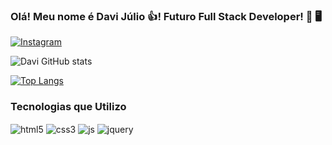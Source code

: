 
### Olá! Meu nome é Davi Júlio 👍! Futuro Full Stack Developer! 🖤 🖥️
 

[![Instagram](https://img.shields.io/badge/Instagram-E4405F?style=for-the-badge&logo=instagram&logoColor=white)](https://www.instagram.com/davijulio062/)

![Davi GitHub stats](https://github-readme-stats.vercel.app/api?username=Davi-Julio&show_icons=true&theme=dracula)

[![Top Langs](https://github-readme-stats.vercel.app/api/top-langs/?username=Davi-Julio&layout=donut)](https://github.com/Davi-Julio)

### Tecnologias que Utilizo

<div style ="display:inline_block"<br/>
   <img align= "center" alt="html5" src="https://img.shields.io/badge/HTML5-E34F26?style=for-the-badge&logo=html5&logoColor=white"</>
     <img align= "center" alt="css3" src="https://img.shields.io/badge/CSS3-1572B6?style=for-the-badge&logo=css3&logoColor=white"</>
     <img align= "center" alt="js" src="https://img.shields.io/badge/JavaScript-F7DF1E?style=for-the-badge&logo=javascript&logoColor=black"</>
           <img align= "center" alt="jquery" src="https://img.shields.io/badge/jQuery-0769AD?style=for-the-badge&logo=jquery&logoColor=white"</>
 </div>



